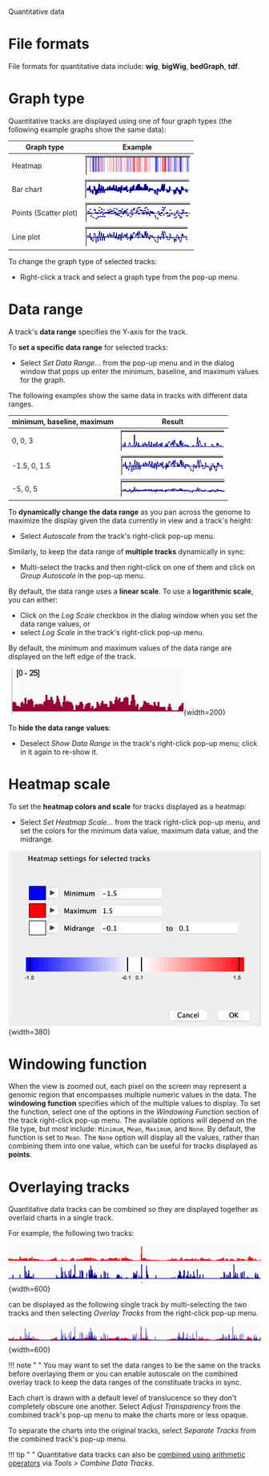 <!---
The page title should not go in the menu
-->
<p class="page-title"> Quantitative data </p>

# File formats

File formats for quantitative data include: **wig**, **bigWig**, **bedGraph**, **tdf**. 

# Graph type


Quantitative tracks are displayed using one of four graph types (the following example graphs show the same data):

| Graph type | Example |
|----------|----------|
| Heatmap | ![](../img/heatmap.jpg) |
| Bar chart | ![](../img/barchart.jpg) |
| Points (Scatter plot)| ![](../img/scatterplot.jpg) |
| Line plot | ![](../img/linechart.jpg) |

To change the graph type of selected tracks:

*   Right-click a track and select a graph type from the pop-up menu.

# Data range

A track's **data range** specifies the Y-axis for the track. 

To **set a specific data range** for selected tracks:

* Select *Set Data Range...* from the pop-up menu and in the dialog window that pops up enter the minimum, baseline, and maximum values for the graph. 

The following examples show the same data in tracks with different data ranges.

| minimum, baseline, maximum | Result |
|----------------------------|--------|
| 0, 0, 3                    | ![](../img/linechart-003.jpg) |
| -1.5, 0, 1.5 | ![](../img/linechart.jpg) |
| -5, 0, 5     | ![](../img/linechart-505.jpg) | 

To **dynamically change the data range** as you pan across the genome to maximize the display given the data currently in view and a track's height:

* Select *Autoscale* from the track's right-click pop-up menu. 
 
Similarly, to keep the data range of **multiple tracks** dynamically in sync: 

* Multi-select the tracks and then right-click on one of them and click on *Group Autoscale* in the pop-up menu.

By default, the data range uses a **linear scale**. To use a **logarithmic scale**, you can either:

* Click on the *Log Scale* checkbox in the dialog window when you set the data range values, or
* select *Log Scale* in the track's right-click pop-up menu.

By default, the minimum and maximum values of the data range are displayed on the left edge of the track. 

![ ](../img/data-range.png){width=200}

To **hide the data range values**:

* Deselect *Show Data Range* in the track's right-click pop-up menu; click in it again to re-show it. 

# Heatmap scale

To set the **heatmap colors and scale** for tracks displayed as a heatmap:

* Select *Set Heatmap Scale...* from the track right-click pop-up menu, and set the colors for the minimum data value, maximum data value, and the midrange. 

![ ](../img/heatmap-scale.png){width=380}

# Windowing function

When the view is zoomed out, each pixel on the screen may represent a genomic region that encompasses multiple numeric values in the data. The **windowing function** specifies which of the multiple values to display. To set the function, select one of the options in the *Windowing Function* section of the track right-click pop-up menu. The available options will depend on the file type, but most include: `Minimum`, `Mean`, `Maximum`, and `None`. By default, the function is set to `Mean`. The `None` option will display all the values, rather than combining them into one value, which can be useful for tracks displayed as **points**.

# Overlaying tracks

Quantitative data tracks can be combined so they are displayed together as overlaid charts in a single track. 

For example, the following two tracks:

![ ](../img/overlaytracks-before.png){width=600}

can be displayed as the following single track by multi-selecting the two tracks and then selecting *Overlay Tracks* from the right-click pop-up menu.

![ ](../img/overlaytracks-after.png){width=600}

!!! note " "
    You may want to set the data ranges to be the same on the tracks before overlaying them or you can enable autoscale on the combined overlay track to keep the data ranges of the constituate tracks in sync.

Each chart is drawn with a default level of translucence so they don't completely obscure one another. Select *Adjust Transparency* from the combined track's pop-up menu to make the charts more or less opaque.

To separate the charts into the original tracks, select *Separate Tracks* from the combined track's pop-up menu.

!!! tip " "
    Quantitative data tracks can also be [combined using arithmetic operators](../tools/combine_tracks.md) via *Tools > Combine Data Tracks*.


